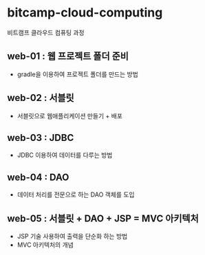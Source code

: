 # bitcamp-cloud-computing
비트캠프 클라우드 컴퓨팅 과정


## web-01 : 웹 프로젝트 폴더 준비
- gradle을 이용하여 프로젝트 폴더를 만드는 방법

## web-02 : 서블릿
- 서블릿으로 웹애플리케이션 만들기 + 배포

## web-03 : JDBC 
- JDBC 이용하여 데이터를 다루는 방법

## web-04 : DAO
- 데이터 처리를 전문으로 하는 DAO 객체를 도입

## web-05 : 서블릿 + DAO + JSP = MVC 아키텍처
- JSP 기술 사용하여 출력을 단순화 하는 방법
- MVC 아키텍처의 개념

